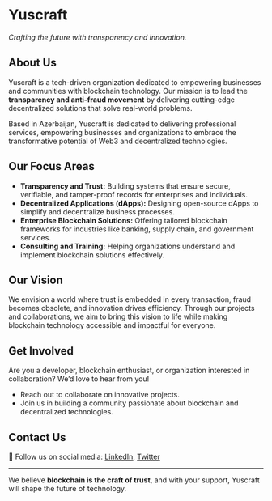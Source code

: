 # **Yuscraft**  
*Crafting the future with transparency and innovation.*

## **About Us**  
Yuscraft is a tech-driven organization dedicated to empowering businesses and communities with blockchain technology. Our mission is to lead the **transparency and anti-fraud movement** by delivering cutting-edge decentralized solutions that solve real-world problems.  

Based in Azerbaijan, Yuscraft is dedicated to delivering professional services, empowering businesses and organizations to embrace the transformative potential of Web3 and decentralized technologies.

## **Our Focus Areas**  
- **Transparency and Trust:** Building systems that ensure secure, verifiable, and tamper-proof records for enterprises and individuals.  
- **Decentralized Applications (dApps):** Designing open-source dApps to simplify and decentralize business processes.  
- **Enterprise Blockchain Solutions:** Offering tailored blockchain frameworks for industries like banking, supply chain, and government services.
- **Consulting and Training:** Helping organizations understand and implement blockchain solutions effectively.  

## **Our Vision**  
We envision a world where trust is embedded in every transaction, fraud becomes obsolete, and innovation drives efficiency. Through our projects and collaborations, we aim to bring this vision to life while making blockchain technology accessible and impactful for everyone.

## **Get Involved**  
Are you a developer, blockchain enthusiast, or organization interested in collaboration? We’d love to hear from you!  
- Reach out to collaborate on innovative projects.  
- Join us in building a community passionate about blockchain and decentralized technologies.

## **Contact Us**  
📱 Follow us on social media: [LinkedIn](#), [Twitter](#)

---

We believe **blockchain is the craft of trust**, and with your support, Yuscraft will shape the future of technology.
